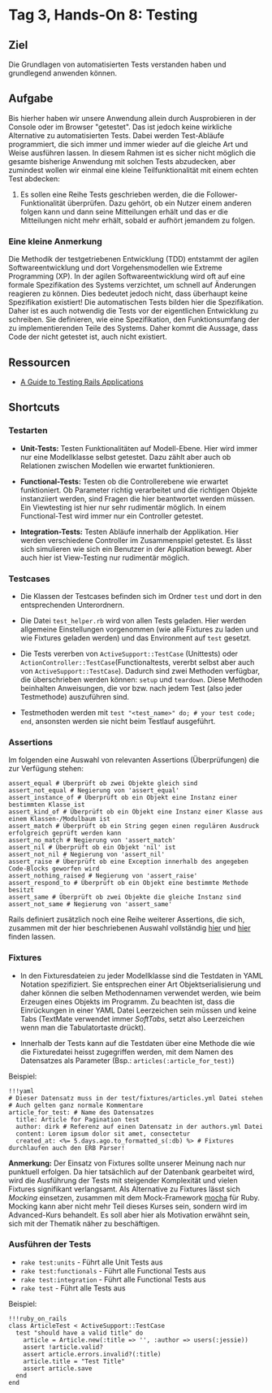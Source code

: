 # Tag 3, Hands-On 8: Testing

## Ziel

Die Grundlagen von automatisierten Tests verstanden haben und grundlegend anwenden können.

## Aufgabe

Bis hierher haben wir unsere Anwendung allein durch Ausprobieren in der
Console oder im Browser "getestet". Das ist jedoch keine wirkliche Alternative
zu automatisierten Tests. Dabei werden Test-Abläufe programmiert, die sich
immer und immer wieder auf die gleiche Art und Weise ausführen lassen. In
diesem Rahmen ist es sicher nicht möglich die gesamte bisherige Anwendung mit
solchen Tests abzudecken, aber zumindest wollen wir einmal eine kleine
Teilfunktionalität mit einem echten Test abdecken:

1. Es sollen eine Reihe Tests geschrieben werden, die die
Follower-Funktionalität überprüfen. Dazu gehört, ob ein Nutzer einem anderen
folgen kann und dann seine Mitteilungen erhält und das er die Mitteilungen
nicht mehr erhält, sobald er aufhört jemandem zu folgen.

### Eine kleine Anmerkung

Die Methodik der testgetriebenen Entwicklung (TDD) entstammt der agilen
Softwareentwicklung und dort Vorgehensmodellen wie Extreme Programming (XP).
In der agilen Softwareentwicklung wird oft auf eine formale Spezifikation des
Systems verzichtet, um schnell auf Änderungen reagieren zu können. Dies
bedeutet jedoch nicht, dass überhaupt keine Spezifikation existiert! Die
automatischen Tests bilden hier die Spezifikation. Daher ist es auch notwendig
die Tests vor der eigentlichen Entwicklung zu schreiben. Sie definieren, wie
eine Spezifikation, den Funktionsumfang der zu implementierenden Teile des
Systems. Daher kommt die Aussage, dass Code der nicht getestet ist, auch nicht
existiert.

## Ressourcen

* [A Guide to Testing Rails Applications](http://guides.rails.info/testing.html "A Guide to Testing Rails Applications")

## Shortcuts

### Testarten

* **Unit-Tests:** Testen Funktionalitäten auf Modell-Ebene. Hier wird immer
  nur eine Modellklasse selbst getestet. Dazu zählt aber auch ob Relationen
  zwischen Modellen wie erwartet funktionieren.

* **Functional-Tests:** Testen ob die Controllerebene wie erwartet
  funktioniert. Ob Parameter richtig verarbeitet und die richtigen Objekte
  instanziiert werden, sind Fragen die hier beantwortet werden müssen. Ein
  Viewtesting ist hier nur sehr rudimentär möglich. In einem Functional-Test
  wird immer nur ein Controller getestet.

* **Integration-Tests:** Testen Abläufe innerhalb der Applikation. Hier werden
  verschiedene Controller im Zusammenspiel getestet. Es lässt sich simulieren
  wie sich ein Benutzer in der Applikation bewegt. Aber auch hier ist
  View-Testing nur rudimentär möglich.

### Testcases

* Die Klassen der Testcases befinden sich im Ordner `test` und dort in den
  entsprechenden Unterordnern.

* Die Datei `test_helper.rb` wird von allen Tests geladen. Hier werden
  allgemeine Einstellungen vorgenommen (wie alle Fixtures zu laden und wie
  Fixtures geladen werden) und das Environment auf `test` gesetzt.

* Die Tests vererben von `ActiveSupport::TestCase` (Unittests) oder
  `ActionController::TestCase`(Functionaltests, vererbt selbst aber auch von
  `ActiveSupport::TestCase`). Dadurch sind zwei Methoden verfügbar,
  die überschrieben werden können: `setup` und `teardown`. Diese Methoden
  beinhalten Anweisungen, die vor bzw. nach jedem Test (also jeder
  Testmethode) auszuführen sind.

* Testmethoden werden mit `test "<test_name>" do; # your test code; end`,
  ansonsten werden sie nicht beim Testlauf ausgeführt.

### Assertions

Im folgenden eine Auswahl von relevanten Assertions (Überprüfungen) die zur
Verfügung stehen:

    assert_equal # Überprüft ob zwei Objekte gleich sind
    assert_not_equal # Negierung von 'assert_equal'
    assert_instance_of # Überprüft ob ein Objekt eine Instanz einer bestimmten Klasse ist
    assert_kind_of # Überprüft ob ein Objekt eine Instanz einer Klasse aus einem Klassen-/Modulbaum ist
    assert_match # Überprüft ob ein String gegen einen regulären Ausdruck erfolgreich geprüft werden kann
    assert_no_match # Negierung von 'assert_match'
    assert_nil # Überprüft ob ein Objekt 'nil' ist
    assert_not_nil # Negierung von 'assert_nil'
    assert_raise # Überprüft ob eine Exception innerhalb des angegeben Code-Blocks geworfen wird
    assert_nothing_raised # Negierung von 'assert_raise'
    assert_respond_to # Überprüft ob ein Objekt eine bestimmte Methode besitzt
    assert_same # Überprüft ob zwei Objekte die gleiche Instanz sind
    assert_not_same # Negierung von 'assert_same'

Rails definiert zusätzlich noch eine Reihe weiterer Assertions, die sich,
zusammen mit der hier beschriebenen Auswahl vollständig
[hier](http://guides.rails.info/testing.html#assertions-available "Available
Assertions") und
[hier](http://guides.rails.info/testing.html#rails-specific-assertions "Rails
specific Assertions") finden lassen.

### Fixtures

* In den Fixturesdateien zu jeder Modellklasse sind die Testdaten in YAML
  Notation spezifiziert. Sie entsprechen einer Art Objektserialisierung und
  daher können die selben Methodennamen verwendet werden, wie beim Erzeugen
  eines Objekts im Programm. Zu beachten ist, dass die Einrückungen in einer
  YAML Datei Leerzeichen sein müssen und keine Tabs (TextMate verwendet immer
  *SoftTabs*, setzt also Leerzeichen wenn man die Tabulatortaste drückt).

* Innerhalb der Tests kann auf die Testdaten über eine Methode die wie die
  Fixturedatei heisst zugegriffen werden, mit dem Namen des Datensatzes als
  Parameter (Bsp.: `articles(:article_for_test)`)

Beispiel:

    !!!yaml
    # Dieser Datensatz muss in der test/fixtures/articles.yml Datei stehen
    # Auch gelten ganz normale Kommentare
    article_for_test: # Name des Datensatzes
      title: Article for Pagination test
      author: dirk # Referenz auf einen Datensatz in der authors.yml Datei
      content: Lorem ipsum dolor sit amet, consectetur 
      created_at: <%= 5.days.ago.to_formatted_s(:db) %> # Fixtures durchlaufen auch den ERB Parser!

**Anmerkung:** Der Einsatz von Fixtures sollte unserer Meinung nach nur
punktuell erfolgen. Da hier tatsächlich auf der Datenbank gearbeitet wird,
wird die Ausführung der Tests mit steigender Komplexität und vielen Fixtures
signifikant verlangsamt. Als Alternative zu Fixtures lässt sich *Mocking*
einsetzen, zusammen mit dem Mock-Framework [mocha](http://mocha.rubyforge.org/
"Mocha 0.9.8") für Ruby. Mocking kann aber nicht mehr Teil dieses Kurses sein,
sondern wird im Advanced-Kurs behandelt. Es soll aber hier als Motivation
erwähnt sein, sich mit der Thematik näher zu beschäftigen.

### Ausführen der Tests

* `rake test:units` - Führt alle Unit Tests aus
* `rake test:functionals` - Führt alle Functional Tests aus
* `rake test:integration` - Führt alle Functional Tests aus
* `rake test` - Führt alle Tests aus

Beispiel:
    
    !!!ruby_on_rails
    class ArticleTest < ActiveSupport::TestCase
      test "should have a valid title" do
        article = Article.new(:title => '', :author => users(:jessie))
        assert !article.valid?
        assert article.errors.invalid?(:title)
        article.title = "Test Title"
        assert article.save
      end
    end